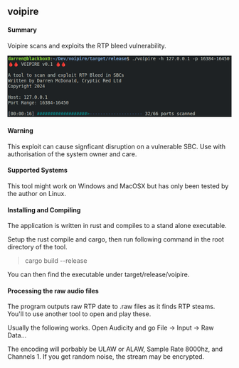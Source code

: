 ## voipire

#### Summary

Voipire scans and exploits the RTP bleed vulnerability.

![Screenshot](/images/screenshot1.png "Screenshot")

#### Warning

This exploit can cause signficant disruption on a vulnerable SBC. Use with authorisation of the system owner and care.

#### Supported Systems

This tool might work on Windows and MacOSX but has only been tested by the author on Linux.

#### Installing and Compiling

The application is written in rust and compiles to a stand alone executable.

Setup the rust compile and cargo, then run following command in the root directory of the tool.

<blockquote>cargo build --release</blockquote>

You can then find the executable under target/release/voipire.

#### Processing the raw audio files

The program outputs raw RTP date to .raw files as it finds RTP steams. You'll to use another tool to open and play these.

Usually the following works. Open Audicity and go File -> Input -> Raw Data...

The encoding will porbably be ULAW or ALAW, Sample Rate 8000hz, and Channels 1. If you get random noise, the stream may be encrypted.
